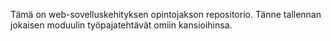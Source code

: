 Tämä on web-sovelluskehityksen opintojakson repositorio. Tänne tallennan jokaisen moduulin työpajatehtävät omiin kansioihinsa.